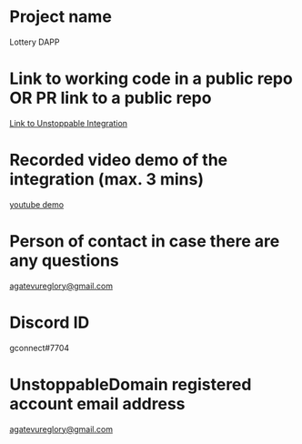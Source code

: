 # Project name
Lottery DAPP

# Link to working code in a public repo OR PR link to a public repo
[Link to Unstoppable Integration](https://github.com/gconnect/lottery-dapp/blob/master/src/UnstoppableDomain/domain_resolution.js)

# Recorded video demo of the integration (max. 3 mins)
[youtube demo](https://youtu.be/kapid4DO2Z0)

# Person of contact in case there are any questions
agatevureglory@gmail.com

# Discord ID
gconnect#7704

# UnstoppableDomain registered account email address
agatevureglory@gmail.com
